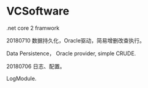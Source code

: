 # VCSoftware
.net core 2 framwork

20180710 数据持久化，Oracle驱动，简易增删改查执行。

Data Persistence， Oracle provider, simple CRUDE.

20180706 日志、配置。

LogModule.

